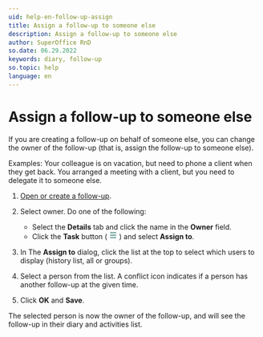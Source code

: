```yaml
---
uid: help-en-follow-up-assign
title: Assign a follow-up to someone else
description: Assign a follow-up to someone else
author: SuperOffice RnD
so.date: 06.29.2022
keywords: diary, follow-up
so.topic: help
language: en
---
```


# Assign a follow-up to someone else

If you are creating a follow-up on behalf of someone else, you can change the owner of the follow-up (that is, assign the follow-up to someone else).

Examples: Your colleague is on vacation, but need to phone a client when they get back. You arranged a meeting with a client, but you need to delegate it to someone else.

1. [Open or create a follow-up][1].

1. Select owner. Do one of the following:

    * Select the **Details** tab and click the name in the **Owner** field.
    * Click the **Task** button ( ![icon][img1] ) and select **Assign to**.

1. In The **Assign to** dialog, click the list at the top to select which users to display (history list, all or groups).

1. Select a person from the list. A conflict icon indicates if a person has another follow-up at the given time.

1. Click **OK** and **Save**.

The selected person is now the owner of the follow-up, and will see the follow-up in their diary and activities list.

<!-- Referenced links -->
[1]: create-follow-up.md

<!-- Referenced images -->
[img1]: ../../../media/icons/btn-menu.png

